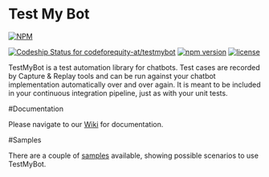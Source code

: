 Test My Bot
===========

[![NPM](https://nodei.co/npm/testmybot.png?downloads=true&downloadRank=true&stars=true)](https://nodei.co/npm/testmybot/)

[ ![Codeship Status for codeforequity-at/testmybot](https://app.codeship.com/projects/077a7140-3175-0135-cee8-5eb28f78bdf5/status?branch=master)](https://app.codeship.com/projects/225703)
[![npm version](https://badge.fury.io/js/testmybot.svg)](https://badge.fury.io/js/testmybot)
[![license](https://img.shields.io/github/license/mashape/apistatus.svg)]()

TestMyBot is a test automation library for chatbots. Test cases are recorded by Capture & Replay tools and can be run against your chatbot implementation automatically over and over again. It is meant to be included in your continuous integration pipeline, just as with your unit tests.

#Documentation

Please navigate to our [Wiki](./testmybot/wiki) for documentation.

#Samples

There are a couple of [samples](./tree/master/samples) available, showing possible scenarios to use TestMyBot.







